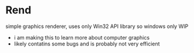 # Rend
simple graphics renderer, uses only Win32 API library so windows only
WIP

- i am making this to learn more about computer graphics
- likely contatins some bugs and is probably not  very efficient
 
